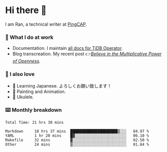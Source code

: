 # Hi there 👋

I am Ran, a technical writer at [PingCAP](https://pingcap.com/).

### 📝 What I do at work

- Documentation. I maintain [all docs for TiDB Operator](https://github.com/pingcap/docs-tidb-operator).
- Blog transcreation. My recent post 👉[*Believe in the Multiplicative Power of Openness*](https://pingcap.com/blog/believe-in-the-multiplicative-power-of-openness-open-source-community).

### 🤠 I also love

- 💬 Learning Japanese. よろしくお願い致します！
- 🎨 Painting and Animation.
- 🎵 Ukulele.

### ⌨️ Monthly breakdown

<!--START_SECTION:waka-->

```text
Total Time: 21 hrs 30 mins

Markdown     18 hrs 37 mins  █████████████████████▒░░░   84.97 %
YAML         1 hr 20 mins    █▓░░░░░░░░░░░░░░░░░░░░░░░   06.10 %
Makefile     32 mins         ▓░░░░░░░░░░░░░░░░░░░░░░░░   02.50 %
Other        24 mins         ▒░░░░░░░░░░░░░░░░░░░░░░░░   01.84 %
```

<!--END_SECTION:waka-->
